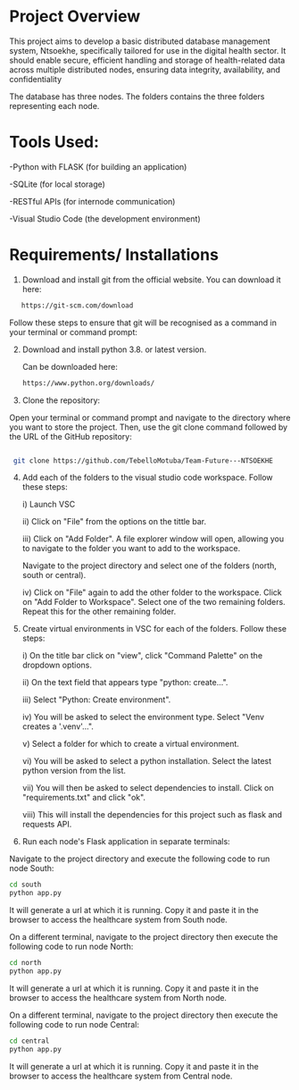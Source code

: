 # Project Overview
This project aims to develop a basic distributed database management system, Ntsoekhe,  specifically tailored for use in the digital health sector. It should enable secure, efficient handling  and storage of health-related data across multiple distributed nodes, ensuring data integrity,  availability, and confidentiality

The database has three nodes. The folders contains the three folders representing each node. 

# Tools Used:

-Python with FLASK (for building an application)

-SQLite (for local storage)

-RESTful APIs (for internode communication)

-Visual Studio Code (the development environment)

# Requirements/ Installations
1. Download and install git from the official website.
    You can download it here:
  ```bash
     https://git-scm.com/download
  ```
Follow these steps to ensure that git will be recognised as a command in your terminal or command prompt:

2. Download and install python 3.8. or latest version.

   Can be downloaded here:
   ```bash
   https://www.python.org/downloads/
   ```

3. Clone the repository:
   
Open your terminal or command prompt and navigate to the directory where you want to store the project. Then, use the git clone command followed by the URL of the GitHub repository:

  ```bash
  
   git clone https://github.com/TebelloMotuba/Team-Future---NTSOEKHE
  ```
4. Add each of the folders to the visual studio code workspace. Follow these steps:

    i) Launch VSC
   
    ii) Click on "File" from the options on the tittle bar.
   
    iii) Click on "Add Folder". A file explorer window will open, allowing you to navigate to the folder you want to add to the workspace.
   
   Navigate to the project directory and select one of the folders (north, south or central).
   
    iv)  Click on "File" again to add the other folder to the workspace. Click on "Add Folder to Workspace". Select one of the two remaining folders.
         Repeat this for the other remaining folder.
5. Create virtual environments in VSC for each of the folders. Follow these steps:
   
   i) On the title bar click on "view", click "Command Palette" on the dropdown options.
   
   ii) On the text field that appears type "python: create...".
   
   iii) Select "Python: Create environment".
   
   iv) You will be asked to select the environment type. Select "Venv creates a '.venv'...".

   v) Select a folder for which to create a virtual environment.
   
   vi) You will be asked to select a python installation. Select the latest python version from the list.
   
   vii) You will then be asked to select dependencies to install. Click on "requirements.txt" and click "ok".
   
   viii) This will install the dependencies for this project such as flask and requests API.

    
   

6. Run each node's Flask application in separate terminals:
   
  Navigate to the project directory and execute the following code to run node South:
```bash
cd south
python app.py
```
It will generate a url at which it is running. Copy it and paste it in the browser to access the healthcare system from South node.

On a different terminal, navigate to the project directory then execute the following code to run node North:
```bash
cd north
python app.py
```
It will generate a url at which it is running. Copy it and paste it in the browser to access the healthcare system from North node.

On a different terminal, navigate to the project directory then execute the following code to run node Central:
```bash
cd central
python app.py
```
It will generate a url at which it is running. Copy it and paste it in the browser to access the healthcare system from Central node.





